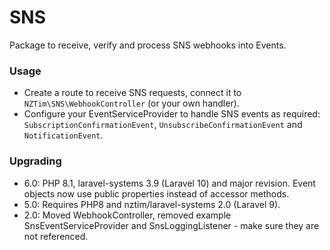 # SNS

Package to receive, verify and process SNS webhooks into Events.

### Usage

* Create a route to receive SNS requests, connect it to `NZTim\SNS\WebhookController` (or your own handler).
* Configure your EventServiceProvider to handle SNS events as required: `SubscriptionConfirmationEvent`, `UnsubscribeConfirmationEvent` and `NotificationEvent`.

### Upgrading

* 6.0: PHP 8.1, laravel-systems 3.9 (Laravel 10) and major revision. Event objects now use public properties instead of accessor methods.
* 5.0: Requires PHP8 and nztim/laravel-systems 2.0 (Laravel 9).
* 2.0: Moved WebhookController, removed example SnsEventServiceProvider and SnsLoggingListener - make sure they are not referenced.

